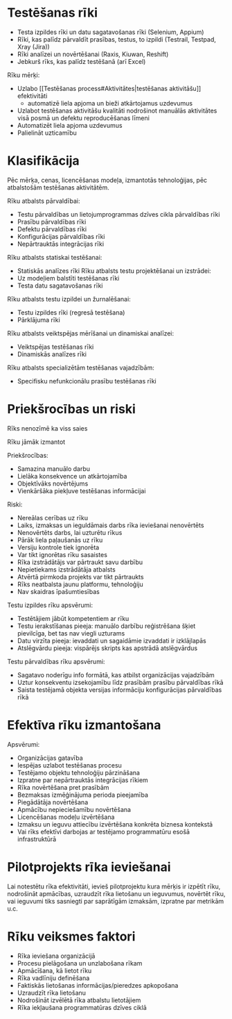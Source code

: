 # Testēšanas rīki

- Testa izpildes rīki un datu sagatavošanas rīki (Selenium, Appium)
- Rīki, kas palīdz pārvaldīt prasības, testus, to izpildi (Testrail, Testpad, Xray (Jira))
- Rīki analīzei un novērtēšanai (Raxis, Kiuwan, Reshift)
- Jebkurš rīks, kas palīdz testēšanā (arī Excel)

Rīku mērķi:
- Uzlabo [[Testēšanas process#Aktivitātes|testēšanas aktivitāšu]] efektivitāti
	- automatizē liela apjoma un bieži atkārtojamus uzdevumus
- Uzlabot testēšanas aktivitāšu kvalitāti nodrošinot manuālās aktivitātes visā posmā un defektu reproducēšanas līmeni
- Automatizēt liela apjoma uzdevumus
- Palielināt uzticamību

# Klasifikācija

Pēc mērķa, cenas, licencēšanas modeļa, izmantotās tehnoloģijas, pēc atbalstošām testēšanas aktivitātēm.

Rīku atbalsts pārvaldībai:
- Testu pārvaldības un lietojumprogrammas dzīves cikla pārvaldības rīki
- Prasību pārvaldības rīki
- Defektu pārvaldības rīki
- Konfigurācijas pārvaldības rīki
- Nepārtrauktās integrācijas rīki

Rīku atbalsts statiskai testēšanai:
- Statiskās analīzes rīki
Rīku atbalsts testu projektēšanai un izstrādei:
- Uz modeļiem balstīti testēšanas rīki
- Testa datu sagatavošanas rīki

Rīku atbalsts testu izpildei un žurnalēšanai:
- Testu izpildes rīki (regresā testēšana)
- Pārklājuma rīki

Rīku atbalsts veiktspējas mērīšanai un dinamiskai analīzei:
- Veiktspējas testēšanas rīki
- Dinamiskās analīzes rīki

Rīku atbalsts specializētām testēšanas vajadzībām:
- Specifisku nefunkcionālu prasību testēšanas rīki

# Priekšrocības un riski

Rīks nenozīmē ka viss saies

Rīku jāmāk izmantot

Priekšrocības:
- Samazina manuālo darbu
- Lielāka konsekvence un atkārtojamība
- Objektīvāks novērtējums
- Vienkāršāka piekļuve testēšanas informācijai

Riski:
- Nereālas cerības uz rīku
- Laiks, izmaksas un ieguldāmais darbs rīka ieviešanai nenovērtēts
- Nenovērtēts darbs, lai uzturētu rīkus
- Pārāk liela paļaušanās uz rīku
- Versiju kontrole tiek ignorēta
- Var tikt ignorētas rīku sasaistes
- Rīka izstrādātājs var pārtraukt savu darbību
- Nepietiekams izstrādātāja atbalsts
- Atvērtā pirmkoda projekts var tikt pārtraukts
- Rīks neatbalsta jaunu platformu, tehnoloģiju
- Nav skaidras īpašumtiesības

Testu izpildes rīku apsvērumi:
- Testētājiem jābūt kompetentiem ar rīku
- Testu ierakstīšanas pieeja: manuālo darbību reģistrēšana šķiet pievilcīga, bet tas nav viegli uzturams
- Datu virzīta pieeja: ievaddati un sagaidāmie izvaddati ir izklājlapās
- Atslēgvārdu pieeja: vispārējs skripts kas apstrādā atslēgvārdus

Testu pārvaldības rīku apsvērumi:
- Sagatavo noderīgu info formātā, kas atbilst organizācijas vajadzībām
- Uztur konsekventu izsekojamību līdz prasībām prasību pārvaldības rīkā
- Saista testējamā objekta versijas informāciju konfigurācijas pārvaldības rīkā

# Efektīva rīku izmantošana
Apsvērumi:
- Organizācijas gatavība
- Iespējas uzlabot testēšanas procesu
- Testējamo objektu tehnoloģiju pārzināšana
- Izpratne par nepārtrauktās integrācijas rīkiem
- Rīka novērtēšana pret prasībām
- Bezmaksas izmēģinājuma perioda pieejamība
- Piegādātāja novērtēšana
- Apmācību nepieciešamību novērtēšana
- Licencēšanas modeļu izvērtēšana
- Izmaksu un ieguvu attiecību izvērtēšana konkrēta biznesa kontekstā
- Vai rīks efektīvi darbojas ar testējamo programmatūru esošā infrastruktūrā

# Pilotprojekts rīka ieviešanai

Lai notestētu rīka efektivitāti, ievieš pilotprojektu kura mērķis ir izpētīt rīku, nodrošināt apmācības, uzraudzīt rīka lietošanu un ieguvumus, novērtēt rīku, vai ieguvumi tiks sasniegti par saprātīgām izmaksām, izpratne par metrikām u.c.

# Rīku veiksmes faktori

- Rīka ieviešana organizācijā
- Procesu pielāgošana un unzlabošana rīkam
- Apmācīšana, kā lietot rīku
- Rīka vadlīniju definēšana
- Faktiskās lietošanas informācijas/pieredzes apkopošana
- Uzraudzīt rīka lietošanu
- Nodrošināt izvēlētā rīka atbalstu lietotājiem
- Rīka iekļaušana programmatūras dzīves ciklā
